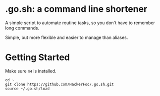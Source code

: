 # .go.sh: a command line shortener

A simple script to automate routine tasks, so you don't have to remember long commands.

Simple, but more flexible and easier to manage than aliases.

# Getting Started

Make sure `m4` is installed.

    cd ~
    git clone https://github.com/HackerFoo/.go.sh.git
    source ~/.go.sh/load

